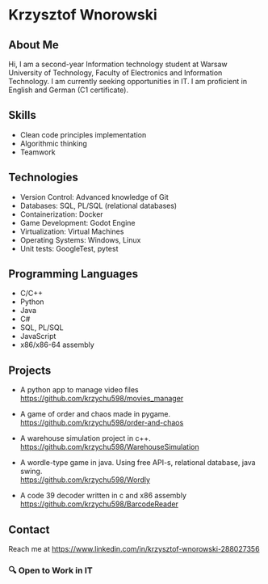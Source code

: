 # Krzysztof Wnorowski
## About Me
Hi, I am a second-year Information technology student at Warsaw University of Technology, Faculty of Electronics and Information Technology. I am currently seeking opportunities in IT.
I am proficient in English and German (C1 certificate).

## Skills
- Clean code principles implementation
- Algorithmic thinking
- Teamwork

## Technologies
- Version Control: Advanced knowledge of Git
- Databases: SQL, PL/SQL (relational databases)
- Containerization: Docker
- Game Development: Godot Engine
- Virtualization: Virtual Machines
- Operating Systems: Windows, Linux
- Unit tests: GoogleTest, pytest
  
## Programming Languages
- C/C++
- Python
- Java
- C#
- SQL, PL/SQL
- JavaScript
- x86/x86-64 assembly

## Projects
* A python app to manage video files <br/>
  https://github.com/krzychu598/movies_manager
  
* A game of order and chaos made in pygame. <br/>
  https://github.com/krzychu598/order-and-chaos

* A warehouse simulation project in c++. <br/>
  https://github.com/krzychu598/WarehouseSimulation

* A wordle-type game in java. Using free API-s, relational database, java swing. <br/>
  https://github.com/krzychu598/Wordly

* A code 39 decoder written in c and x86 assembly <br/>
  https://github.com/krzychu598/BarcodeReader

## Contact
Reach me at https://www.linkedin.com/in/krzysztof-wnorowski-288027356

### 🔍 Open to Work in IT

